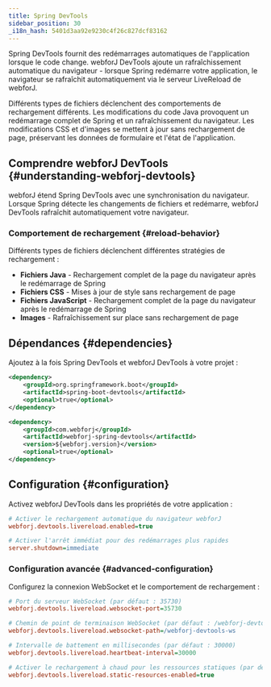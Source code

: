 ```yaml
---
title: Spring DevTools
sidebar_position: 30
_i18n_hash: 5401d3aa92e9230c4f26c827dcf83162
---
```

Spring DevTools fournit des redémarrages automatiques de l'application lorsque le code change. webforJ DevTools ajoute un rafraîchissement automatique du navigateur - lorsque Spring redémarre votre application, le navigateur se rafraîchit automatiquement via le serveur LiveReload de webforJ.

Différents types de fichiers déclenchent des comportements de rechargement différents. Les modifications du code Java provoquent un redémarrage complet de Spring et un rafraîchissement du navigateur. Les modifications CSS et d'images se mettent à jour sans rechargement de page, préservant les données de formulaire et l'état de l'application.

## Comprendre webforJ DevTools {#understanding-webforj-devtools}

webforJ étend Spring DevTools avec une synchronisation du navigateur. Lorsque Spring détecte les changements de fichiers et redémarre, webforJ DevTools rafraîchit automatiquement votre navigateur.

### Comportement de rechargement {#reload-behavior}

Différents types de fichiers déclenchent différentes stratégies de rechargement :

- **Fichiers Java** - Rechargement complet de la page du navigateur après le redémarrage de Spring
- **Fichiers CSS** - Mises à jour de style sans rechargement de page  
- **Fichiers JavaScript** - Rechargement complet de la page du navigateur après le redémarrage de Spring
- **Images** - Rafraîchissement sur place sans rechargement de page

## Dépendances {#dependencies}

Ajoutez à la fois Spring DevTools et webforJ DevTools à votre projet :

```xml title="pom.xml"
<dependency>
    <groupId>org.springframework.boot</groupId>
    <artifactId>spring-boot-devtools</artifactId>
    <optional>true</optional>
</dependency>

<dependency>
    <groupId>com.webforj</groupId>
    <artifactId>webforj-spring-devtools</artifactId>
    <version>${webforj.version}</version>
    <optional>true</optional>
</dependency>
```

## Configuration {#configuration}

Activez webforJ DevTools dans les propriétés de votre application :

```Ini title="application.properties"
# Activer le rechargement automatique du navigateur webforJ
webforj.devtools.livereload.enabled=true

# Activer l'arrêt immédiat pour des redémarrages plus rapides
server.shutdown=immediate
```

### Configuration avancée {#advanced-configuration}

Configurez la connexion WebSocket et le comportement de rechargement :

```Ini title="application.properties"
# Port du serveur WebSocket (par défaut : 35730)
webforj.devtools.livereload.websocket-port=35730

# Chemin de point de terminaison WebSocket (par défaut : /webforj-devtools-ws)
webforj.devtools.livereload.websocket-path=/webforj-devtools-ws

# Intervalle de battement en millisecondes (par défaut : 30000)
webforj.devtools.livereload.heartbeat-interval=30000

# Activer le rechargement à chaud pour les ressources statiques (par défaut : true)
webforj.devtools.livereload.static-resources-enabled=true
```
